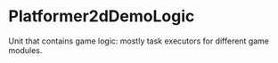 # Platformer2dDemoLogic

Unit that contains game logic: mostly task executors for different game modules.
